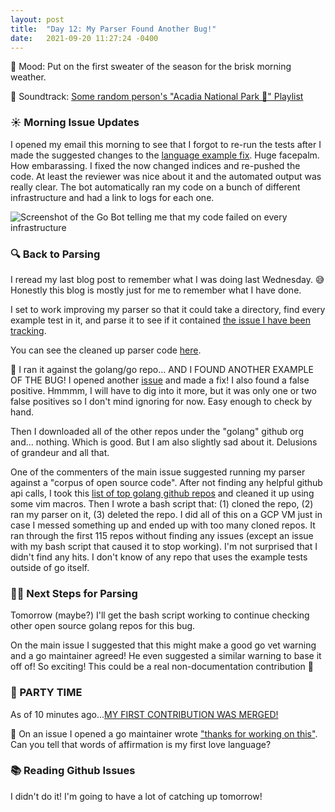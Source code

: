 ```yaml
---
layout: post
title:  "Day 12: My Parser Found Another Bug!"
date:   2021-09-20 11:27:24 -0400
---
```


🍂 Mood: Put on the first sweater of the season for the brisk morning weather.

🎵 Soundtrack: [Some random person's "Acadia National Park 🌊"
Playlist](https://open.spotify.com/playlist/4tMSHD4ViTllR8qbh5XVOF)

### ☀️  Morning Issue Updates

I opened my email this morning to see that I forgot to re-run the tests after I
made the suggested changes to the [language example
fix](https://go-review.googlesource.com/c/text/+/349552). Huge facepalm. How
embarassing. I fixed the now changed indices and re-pushed the code. At least
the reviewer was nice about it and the automated output was really clear. The
bot automatically ran my code on a bunch of different infrastructure and had
a link to logs for each one.

<img src="https://i.ibb.co/B4TpWjZ/Screen-Shot-2021-09-20-at-5-53-16-PM.png" alt="Screenshot of the Go Bot telling me that my code failed on every infrastructure">


### 🔍 Back to Parsing

I reread my last blog post to remember what I was doing last Wednesday. 😅
Honestly this blog is mostly just for me to remember what I have done.

I set to work improving my parser so that it could take a directory, find every
example test in it, and parse it to see if it contained [the issue I have been
tracking](https://github.com/golang/go/issues/48362).

You can see the cleaned up parser code
[here](https://gist.github.com/ameowlia/f8f56b6bd63a7072382a2118f7183ff4).

🐞 I ran it against the golang/go repo... AND I FOUND ANOTHER EXAMPLE OF THE
BUG! I opened another [issue](https://github.com/golang/go/issues/48494) and
made a fix! I also found a false positive. Hmmmm, I will have to dig into it
more, but it was only one or two false positives so I don't mind ignoring for
now. Easy enough to check by hand.

Then I downloaded all of the other repos under the "golang" github org and...
nothing. Which is good. But I am also slightly sad about it. Delusions of
grandeur and all that.

One of the commenters of the main issue suggested running my parser against a
"corpus of open source code". After not finding any helpful github api calls, I
took this [list of top golang github
repos](https://github.com/kaxap/arl/blob/master/README-Go.md) and cleaned it up
using some vim macros. Then I wrote a bash script that: (1) cloned the repo, (2)
ran my parser on it, (3) deleted the repo. I did all of this on a GCP VM just in
case I messed something up and ended up with too many cloned repos. It ran
through the first 115 repos without finding any issues (except an issue with my
bash script that caused it to stop working). I'm not surprised that I didn't
find any hits. I don't know of any repo that uses the example tests outside of
go itself.

### 🕵️‍♀️ Next Steps for Parsing

Tomorrow (maybe?) I'll get the bash script working to continue checking other open source
golang repos for this bug.

On the main issue I suggested that this might make a good go vet warning and a
go maintainer agreed! He even suggested a similar warning to base it off of! So
exciting! This could be a real non-documentation contribution 🙌

### 🎉 PARTY TIME
As of 10 minutes ago...[MY FIRST CONTRIBUTION WAS
MERGED!](https://go-review.googlesource.com/c/go/+/350995)

🤩 On an issue I opened a go maintainer wrote ["thanks for working on
this"](https://github.com/golang/go/issues/48494#issuecomment-923251276). Can
you tell that words of affirmation is my first love language?

### 📚 Reading Github Issues

I didn't do it! I'm going to have a lot of catching up tomorrow!





